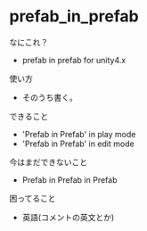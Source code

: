 prefab_in_prefab
================

なにこれ？
* prefab in prefab for unity4.x

使い方
* そのうち書く。

できること
* 'Prefab in Prefab' in play mode
* 'Prefab in Prefab' in edit mode

今はまだできないこと
* Prefab in Prefab in Prefab

困ってること
* 英語(コメントの英文とか)
